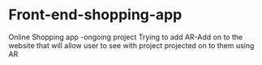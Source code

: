 # Front-end-shopping-app
Online Shopping app -ongoing project
Trying to add AR-Add on to the website that will allow user to see with project projected on to them using AR
